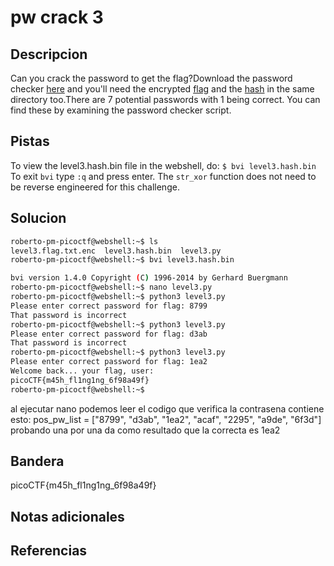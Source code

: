 # pw crack 3


## Descripcion
Can you crack the password to get the flag?Download the password checker [here](https://artifacts.picoctf.net/c/25/level3.py) and you'll need the encrypted [flag](https://artifacts.picoctf.net/c/25/level3.flag.txt.enc) and the [hash](https://artifacts.picoctf.net/c/25/level3.hash.bin) in the same directory too.There are 7 potential passwords with 1 being correct. You can find these by examining the password checker script.
## Pistas
To view the level3.hash.bin file in the webshell, do: `$ bvi level3.hash.bin`
To exit `bvi` type `:q` and press enter.
The `str_xor` function does not need to be reverse engineered for this challenge.

## Solucion
```bash
roberto-pm-picoctf@webshell:~$ ls
level3.flag.txt.enc  level3.hash.bin  level3.py
roberto-pm-picoctf@webshell:~$ bvi level3.hash.bin 

bvi version 1.4.0 Copyright (C) 1996-2014 by Gerhard Buergmann
roberto-pm-picoctf@webshell:~$ nano level3.py
roberto-pm-picoctf@webshell:~$ python3 level3.py 
Please enter correct password for flag: 8799
That password is incorrect
roberto-pm-picoctf@webshell:~$ python3 level3.py 
Please enter correct password for flag: d3ab
That password is incorrect
roberto-pm-picoctf@webshell:~$ python3 level3.py 
Please enter correct password for flag: 1ea2
Welcome back... your flag, user:
picoCTF{m45h_fl1ng1ng_6f98a49f}
roberto-pm-picoctf@webshell:~$ 
```
al ejecutar nano podemos leer el codigo que verifica la contrasena contiene esto:
pos_pw_list = ["8799", "d3ab", "1ea2", "acaf", "2295", "a9de", "6f3d"]
probando una por una da como resultado que la correcta es 1ea2

## Bandera
picoCTF{m45h_fl1ng1ng_6f98a49f}
## Notas adicionales


## Referencias
